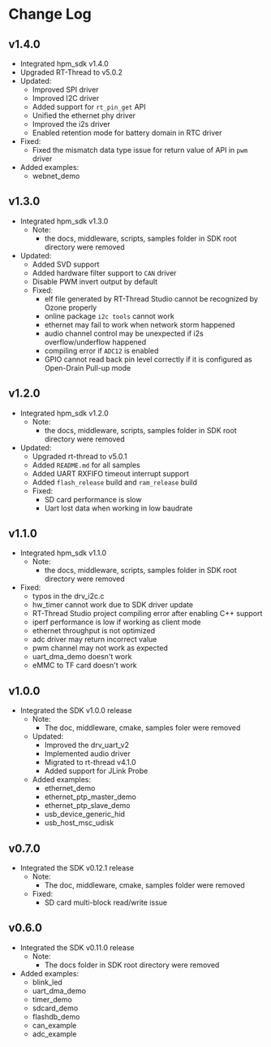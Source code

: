 # Change Log

## v1.4.0

- Integrated hpm_sdk v1.4.0
- Upgraded RT-Thread to v5.0.2
- Updated:
    - Improved SPI driver
    - Improved I2C driver
    - Added support for `rt_pin_get` API
    - Unified the ethernet phy driver
    - Improved the i2s driver
    - Enabled retention mode for battery domain in RTC driver
- Fixed:
    - Fixed the mismatch data type issue for return value of API in `pwm` driver
- Added examples:
    - webnet_demo

## v1.3.0

- Integrated hpm_sdk v1.3.0
    - Note:
        - the docs, middleware, scripts, samples folder in SDK root directory were removed
- Updated:
    - Added SVD support
    - Added hardware filter support to `CAN` driver
    - Disable PWM invert output by default
    - Fixed:
        - elf file generated by RT-Thread Studio cannot be recognized by Ozone properly
        - online package `i2c tools` cannot work
        - ethernet may fail to work when network storm happened
        - audio channel control may be unexpected if i2s overflow/underflow happened
        - compiling error if `ADC12` is enabled
        - GPIO cannot read back pin level correctly if it is configured as Open-Drain Pull-up mode

## v1.2.0

- Integrated hpm_sdk v1.2.0
    - Note:
        - the docs, middleware, scripts, samples folder in SDK root directory were removed
- Updated:
    - Upgraded rt-thread to v5.0.1
    - Added `README.md` for all samples
    - Added UART RXFIFO timeout interrupt support
    - Added `flash_release` build and `ram_release` build
    - Fixed:
        - SD card performance is slow
        - Uart lost data when working in low baudrate

## v1.1.0

- Integrated hpm_sdk v1.1.0
    - Note:
        - the docs, middleware, scripts, samples folder in SDK root directory were removed
- Fixed:
    - typos in the drv_i2c.c
    - hw_timer cannot work due to SDK driver update
    - RT-Thread Studio project compiling error after enabling C++ support
    - iperf performance is low if working as client mode
    - ethernet throughput is not optimized
    - adc driver may return incorrect value
    - pwm channel may not work as expected
    - uart_dma_demo doesn't work
    - eMMC to TF card doesn't work

## v1.0.0

- Integrated the SDK v1.0.0 release
    - Note:
        - The doc, middleware, cmake, samples foler were removed
    - Updated:
        - Improved the drv_uart_v2
        - Implemented audio driver
        - Migrated to rt-thread v4.1.0
        - Added support for JLink Probe
    - Added examples:
        - ethernet_demo
        - ethernet_ptp_master_demo
        - ethernet_ptp_slave_demo
        - usb_device_generic_hid
        - usb_host_msc_udisk

## v0.7.0

- Integrated the SDK v0.12.1 release
    - Note:
        - The doc, middleware, cmake, samples folder were removed
    - Fixed:
        - SD card multi-block read/write issue

## v0.6.0

- Integrated the SDK v0.11.0 release
    - Note:
        - The docs folder in SDK root directory were removed
- Added examples:
    - blink_led
    - uart_dma_demo
    - timer_demo
    - sdcard_demo
    - flashdb_demo
    - can_example
    - adc_example
